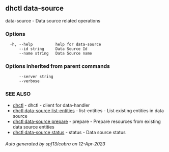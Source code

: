 ## dhctl data-source

data-source - Data source related operations

### Options

```
  -h, --help          help for data-source
      --id string     Data Source Id
      --name string   Data Source name
```

### Options inherited from parent commands

```
      --server string   
      --verbose         
```

### SEE ALSO

* [dhctl](dhctl.md)	 - dhctl - client for data-handler
* [dhctl data-source list-entities](dhctl_data-source_list-entities.md)	 - list-entities - List existing entities in data source
* [dhctl data-source prepare](dhctl_data-source_prepare.md)	 - prepare - Prepare resources from existing data source entities
* [dhctl data-source status](dhctl_data-source_status.md)	 - status - Data source status

###### Auto generated by spf13/cobra on 12-Apr-2023
